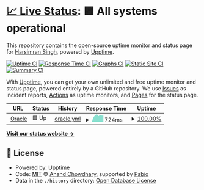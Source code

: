 # [📈 Live Status](https://mrblade.github.io/OCI-instance-monitor): <!--live status--> **🟩 All systems operational**

This repository contains the open-source uptime monitor and status page for [Harsimran Singh](http://mrbladedesigns.com), powered by [Upptime](https://github.com/upptime/upptime).

[![Uptime CI](https://github.com/mrblade/OCI-instance-monitor/workflows/Uptime%20CI/badge.svg)](https://github.com/mrblade/OCI-instance-monitor/actions?query=workflow%3A%22Uptime+CI%22)
[![Response Time CI](https://github.com/mrblade/OCI-instance-monitor/workflows/Response%20Time%20CI/badge.svg)](https://github.com/mrblade/OCI-instance-monitor/actions?query=workflow%3A%22Response+Time+CI%22)
[![Graphs CI](https://github.com/mrblade/OCI-instance-monitor/workflows/Graphs%20CI/badge.svg)](https://github.com/mrblade/OCI-instance-monitor/actions?query=workflow%3A%22Graphs+CI%22)
[![Static Site CI](https://github.com/mrblade/OCI-instance-monitor/workflows/Static%20Site%20CI/badge.svg)](https://github.com/mrblade/OCI-instance-monitor/actions?query=workflow%3A%22Static+Site+CI%22)
[![Summary CI](https://github.com/mrblade/OCI-instance-monitor/workflows/Summary%20CI/badge.svg)](https://github.com/mrblade/OCI-instance-monitor/actions?query=workflow%3A%22Summary+CI%22)

With [Upptime](https://upptime.js.org), you can get your own unlimited and free uptime monitor and status page, powered entirely by a GitHub repository. We use [Issues](https://github.com/mrblade/OCI-instance-monitor/issues) as incident reports, [Actions](https://github.com/mrblade/OCI-instance-monitor/actions) as uptime monitors, and [Pages](https://mrblade.github.io/OCI-instance-monitor) for the status page.

<!--start: status pages-->
<!-- This summary is generated by Upptime (https://github.com/upptime/upptime) -->
<!-- Do not edit this manually, your changes will be overwritten -->
<!-- prettier-ignore -->
| URL | Status | History | Response Time | Uptime |
| --- | ------ | ------- | ------------- | ------ |
| <img alt="" src="https://icons.duckduckgo.com/ip3/oracle.harsimran.me.ico" height="13"> [Oracle](https://oracle.harsimran.me/server/health) | 🟩 Up | [oracle.yml](https://github.com/mrblade/OCI-instance-monitor/commits/HEAD/history/oracle.yml) | <details><summary><img alt="Response time graph" src="./graphs/oracle/response-time-week.png" height="20"> 724ms</summary><br><a href="https://mrblade.github.io/OCI-instance-monitor/history/oracle"><img alt="Response time 711" src="https://img.shields.io/endpoint?url=https%3A%2F%2Fraw.githubusercontent.com%2Fmrblade%2FOCI-instance-monitor%2FHEAD%2Fapi%2Foracle%2Fresponse-time.json"></a><br><a href="https://mrblade.github.io/OCI-instance-monitor/history/oracle"><img alt="24-hour response time 743" src="https://img.shields.io/endpoint?url=https%3A%2F%2Fraw.githubusercontent.com%2Fmrblade%2FOCI-instance-monitor%2FHEAD%2Fapi%2Foracle%2Fresponse-time-day.json"></a><br><a href="https://mrblade.github.io/OCI-instance-monitor/history/oracle"><img alt="7-day response time 724" src="https://img.shields.io/endpoint?url=https%3A%2F%2Fraw.githubusercontent.com%2Fmrblade%2FOCI-instance-monitor%2FHEAD%2Fapi%2Foracle%2Fresponse-time-week.json"></a><br><a href="https://mrblade.github.io/OCI-instance-monitor/history/oracle"><img alt="30-day response time 712" src="https://img.shields.io/endpoint?url=https%3A%2F%2Fraw.githubusercontent.com%2Fmrblade%2FOCI-instance-monitor%2FHEAD%2Fapi%2Foracle%2Fresponse-time-month.json"></a><br><a href="https://mrblade.github.io/OCI-instance-monitor/history/oracle"><img alt="1-year response time 711" src="https://img.shields.io/endpoint?url=https%3A%2F%2Fraw.githubusercontent.com%2Fmrblade%2FOCI-instance-monitor%2FHEAD%2Fapi%2Foracle%2Fresponse-time-year.json"></a></details> | <details><summary><a href="https://mrblade.github.io/OCI-instance-monitor/history/oracle">100.00%</a></summary><a href="https://mrblade.github.io/OCI-instance-monitor/history/oracle"><img alt="All-time uptime 100.00%" src="https://img.shields.io/endpoint?url=https%3A%2F%2Fraw.githubusercontent.com%2Fmrblade%2FOCI-instance-monitor%2FHEAD%2Fapi%2Foracle%2Fuptime.json"></a><br><a href="https://mrblade.github.io/OCI-instance-monitor/history/oracle"><img alt="24-hour uptime 100.00%" src="https://img.shields.io/endpoint?url=https%3A%2F%2Fraw.githubusercontent.com%2Fmrblade%2FOCI-instance-monitor%2FHEAD%2Fapi%2Foracle%2Fuptime-day.json"></a><br><a href="https://mrblade.github.io/OCI-instance-monitor/history/oracle"><img alt="7-day uptime 100.00%" src="https://img.shields.io/endpoint?url=https%3A%2F%2Fraw.githubusercontent.com%2Fmrblade%2FOCI-instance-monitor%2FHEAD%2Fapi%2Foracle%2Fuptime-week.json"></a><br><a href="https://mrblade.github.io/OCI-instance-monitor/history/oracle"><img alt="30-day uptime 100.00%" src="https://img.shields.io/endpoint?url=https%3A%2F%2Fraw.githubusercontent.com%2Fmrblade%2FOCI-instance-monitor%2FHEAD%2Fapi%2Foracle%2Fuptime-month.json"></a><br><a href="https://mrblade.github.io/OCI-instance-monitor/history/oracle"><img alt="1-year uptime 100.00%" src="https://img.shields.io/endpoint?url=https%3A%2F%2Fraw.githubusercontent.com%2Fmrblade%2FOCI-instance-monitor%2FHEAD%2Fapi%2Foracle%2Fuptime-year.json"></a></details>

<!--end: status pages-->

[**Visit our status website →**](https://mrblade.github.io/OCI-instance-monitor)

## 📄 License

- Powered by: [Upptime](https://github.com/upptime/upptime)
- Code: [MIT](./LICENSE) © [Anand Chowdhary](https://anandchowdhary.com), supported by [Pabio](https://pabio.com)
- Data in the `./history` directory: [Open Database License](https://opendatacommons.org/licenses/odbl/1-0/)
